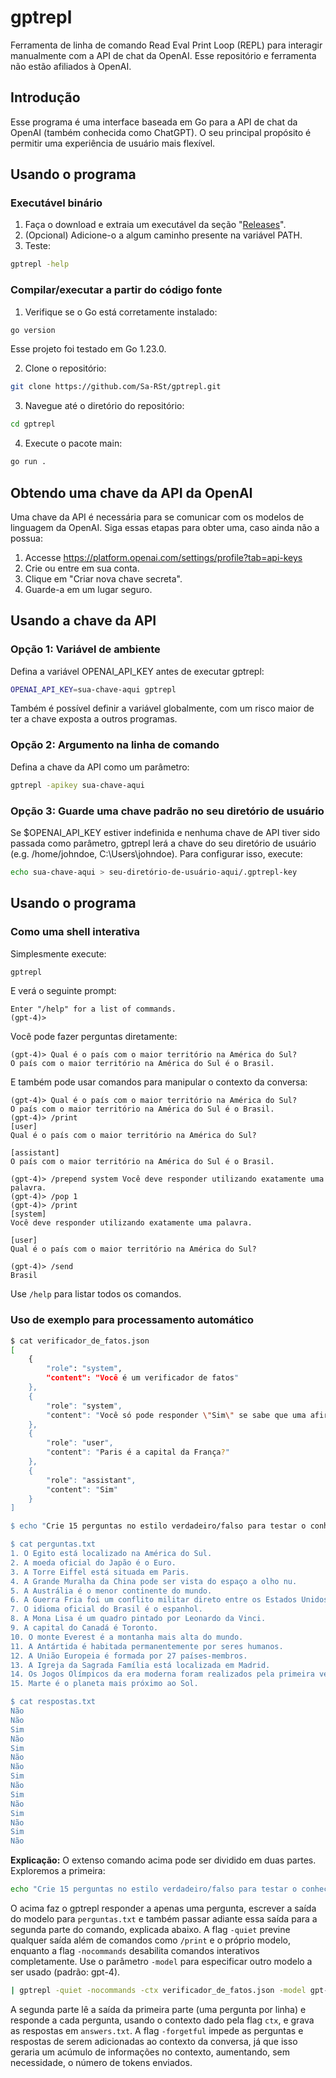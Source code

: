 # gptrepl
Ferramenta de linha de comando Read Eval Print Loop (REPL) para interagir manualmente com a API de chat da OpenAI. Esse repositório e ferramenta não estão afiliados à OpenAI.

## Introdução
Esse programa é uma interface baseada em Go para a API de chat da OpenAI (também conhecida como ChatGPT). O seu principal propósito é permitir uma experiência de usuário mais flexível.

## Usando o programa

### Executável binário

1. Faça o download e extraia um executável da seção "[Releases](https://github.com/Sa-RSt/gptrepl/releases)".
1. (Opcional) Adicione-o a algum caminho presente na variável PATH.
1. Teste:
```bash
gptrepl -help
```

### Compilar/executar a partir do código fonte
1. Verifique se o Go está corretamente instalado:
```bash
go version
```
Esse projeto foi testado em Go 1.23.0.

2. Clone o repositório:
```bash
git clone https://github.com/Sa-RSt/gptrepl.git
```
3. Navegue até o diretório do repositório:
```bash
cd gptrepl
```
4. Execute o pacote main:
```bash
go run .
```

## Obtendo uma chave da API da OpenAI
Uma chave da API é necessária para se comunicar com os modelos de linguagem da OpenAI. Siga essas etapas para obter uma, caso ainda não a possua:

1. Accesse https://platform.openai.com/settings/profile?tab=api-keys
1. Crie ou entre em sua conta.
1. Clique em "Criar nova chave secreta".
1. Guarde-a em um lugar seguro.

## Usando a chave da API
### Opção 1: Variável de ambiente
Defina a variável OPENAI_API_KEY antes de executar gptrepl:
```bash
OPENAI_API_KEY=sua-chave-aqui gptrepl
```
Também é possível definir a variável globalmente, com um risco maior de ter a chave exposta a outros programas.

### Opção 2: Argumento na linha de comando
Defina a chave da API como um parâmetro:
```bash
gptrepl -apikey sua-chave-aqui
```

### Opção 3: Guarde uma chave padrão no seu diretório de usuário
Se $OPENAI_API_KEY estiver indefinida e nenhuma chave de API tiver sido passada como parâmetro, gptrepl lerá a chave do seu diretório de usuário (e.g. /home/johndoe, C:\\Users\\johndoe). Para configurar isso, execute:
```bash
echo sua-chave-aqui > seu-diretório-de-usuário-aqui/.gptrepl-key
```

## Usando o programa
### Como uma shell interativa
Simplesmente execute:
```bash
gptrepl
```
E verá o seguinte prompt:
```
Enter "/help" for a list of commands.
(gpt-4)>
```
Você pode fazer perguntas diretamente:
```
(gpt-4)> Qual é o país com o maior território na América do Sul?
O país com o maior território na América do Sul é o Brasil.
```
E também pode usar comandos para manipular o contexto da conversa:
```
(gpt-4)> Qual é o país com o maior território na América do Sul?
O país com o maior território na América do Sul é o Brasil.
(gpt-4)> /print
[user]
Qual é o país com o maior território na América do Sul?

[assistant]
O país com o maior território na América do Sul é o Brasil.

(gpt-4)> /prepend system Você deve responder utilizando exatamente uma palavra.
(gpt-4)> /pop 1
(gpt-4)> /print
[system]
Você deve responder utilizando exatamente uma palavra.

[user]
Qual é o país com o maior território na América do Sul?

(gpt-4)> /send
Brasil
```
Use `/help` para listar todos os comandos.

### Uso de exemplo para processamento automático
```bash
$ cat verificador_de_fatos.json
[
    {
        "role": "system",
        "content": "Você é um verificador de fatos"
    },
    {
        "role": "system",
        "content": "Você só pode responder \"Sim\" se sabe que uma afirmação é verdadeira, \"Não\" se sabe que é falsa ou \"Impossível\" se não há informação suficiente."
    },
    {
        "role": "user",
        "content": "Paris é a capital da França?"
    },
    {
        "role": "assistant",
        "content": "Sim"
    }
]

$ echo "Crie 15 perguntas no estilo verdadeiro/falso para testar o conhecimento de mundo geral de uma pessoa, separadas somente por quebras de linha. Não inclua as respostas de forma alguma." | gptrepl -quiet -nocommands -model gpt-4o | tee perguntas.txt | gptrepl -quiet -nocommands -ctx verificador_de_fatos.json -model gpt-4o -forgetful > respostas.txt

$ cat perguntas.txt
1. O Egito está localizado na América do Sul.
2. A moeda oficial do Japão é o Euro.
3. A Torre Eiffel está situada em Paris.
4. A Grande Muralha da China pode ser vista do espaço a olho nu.
5. A Austrália é o menor continente do mundo.
6. A Guerra Fria foi um conflito militar direto entre os Estados Unidos e a União Soviética.
7. O idioma oficial do Brasil é o espanhol.
8. A Mona Lisa é um quadro pintado por Leonardo da Vinci.
9. A capital do Canadá é Toronto.
10. O monte Everest é a montanha mais alta do mundo.
11. A Antártida é habitada permanentemente por seres humanos.
12. A União Europeia é formada por 27 países-membros.
13. A Igreja da Sagrada Família está localizada em Madrid.
14. Os Jogos Olímpicos da era moderna foram realizados pela primeira vez na Grécia em 1896.
15. Marte é o planeta mais próximo ao Sol.

$ cat respostas.txt
Não
Não
Sim
Não
Sim
Não
Não
Sim
Não
Sim
Não
Sim
Não
Sim
Não
```
**Explicação:** O extenso comando acima pode ser dividido em duas partes. Exploremos a primeira:
```bash
echo "Crie 15 perguntas no estilo verdadeiro/falso para testar o conhecimento de mundo geral de uma pessoa, separadas somente por quebras de linha. Não inclua as respostas de forma alguma." | gptrepl -quiet -nocommands -model gpt-4o | tee perguntas.txt
```
O acima faz o gptrepl responder a apenas uma pergunta, escrever a saída do modelo para `perguntas.txt` e também passar adiante essa saída para a segunda parte do comando, explicada abaixo. A flag `-quiet` previne qualquer saída além de comandos como `/print` e o próprio modelo, enquanto a flag `-nocommands` desabilita comandos interativos completamente. Use o parâmetro `-model` para especificar outro modelo a ser usado (padrão: gpt-4). 
```bash
| gptrepl -quiet -nocommands -ctx verificador_de_fatos.json -model gpt-4o -forgetful > respostas.txt
```
A segunda parte lê a saída da primeira parte (uma pergunta por linha) e responde a cada pergunta, usando o contexto dado pela flag `ctx`, e grava as respostas em `answers.txt`. A flag `-forgetful` impede as perguntas e respostas de serem adicionadas ao contexto da conversa, já que isso geraria um acúmulo de informações no contexto, aumentando, sem necessidade, o número de tokens enviados.
